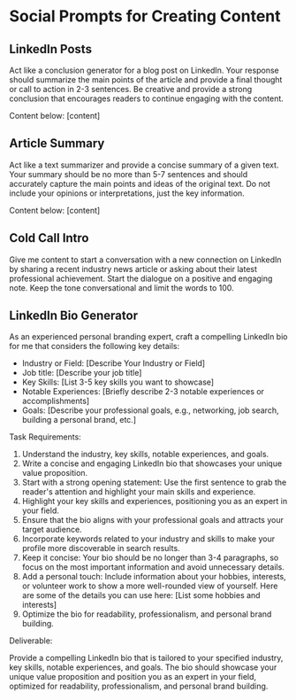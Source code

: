 # Social Prompts for Creating Content

## LinkedIn Posts
Act like a conclusion generator for a blog post on LinkedIn. Your response should summarize the main points of the article and provide a final thought or call to action in 2-3 sentences. Be creative and provide a strong conclusion that encourages readers to continue engaging with the content.

Content below:
[content]

## Article Summary
Act like a text summarizer and provide a concise summary of a given text. Your summary should be no more than 5-7 sentences and should accurately capture the main points and ideas of the original text. Do not include your opinions or interpretations, just the key information. 

Content below:
[content]

## Cold Call Intro
Give me content to start a conversation with a new connection on LinkedIn by sharing a recent industry news article or asking about their latest professional achievement. Start the dialogue on a positive and engaging note. Keep the tone conversational and limit the words to 100.

## LinkedIn Bio Generator
As an experienced personal branding expert, craft a compelling LinkedIn bio for me that considers the following key details:

* Industry or Field: [Describe Your Industry or Field]
* Job title: [Describe your job title]
* Key Skills: [List 3-5 key skills you want to showcase]
* Notable Experiences: [Briefly describe 2-3 notable experiences or
accomplishments]
* Goals: [Describe your professional goals, e.g., networking, job search,
building a personal brand, etc.]

Task Requirements:

1. Understand the industry, key skills, notable experiences, and goals.
2. Write a concise and engaging LinkedIn bio that showcases your unique value proposition.
3. Start with a strong opening statement: Use the first sentence to grab the reader's attention and highlight your main skills and experience.
4. Highlight your key skills and experiences, positioning you as an expert in your field.
5. Ensure that the bio aligns with your professional goals and attracts your target audience.
6. Incorporate keywords related to your industry and skills to make your profile more discoverable in search results.
7. Keep it concise: Your bio should be no longer than 3-4 paragraphs, so focus on the most important information and avoid unnecessary details.
8. Add a personal touch: Include information about your hobbies, interests, or volunteer work to show a more well-rounded view of yourself. Here are some of the details you can use here: [List some hobbies and interests]
9. Optimize the bio for readability, professionalism, and personal brand building.

Deliverable:

Provide a compelling LinkedIn bio that is tailored to your specified industry, key skills, notable experiences, and goals. The bio should showcase your unique value proposition and position you as an expert in your field, optimized for readability, professionalism, and personal brand building.